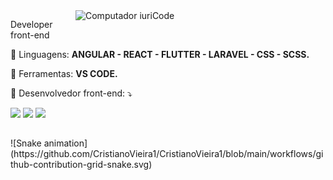 <img src="https://raw.githubusercontent.com/MicaelliMedeiros/micaellimedeiros/master/image/computer-illustration.png" min-width="400px" max-width="400px" width="400px" align="right" alt="Computador iuriCode">

<p align="left"> 
  Developer front-end
</p>

<p align="left">
  🦄 Linguagens: <strong>ANGULAR - REACT - FLUTTER - LARAVEL - CSS - SCSS.</strong>
</p>

<p align="left">
  💼 Ferramentas: <strong>VS CODE.</strong>
</p>

<p align="left">
  💌 Desenvolvedor front-end: ⤵️
</p>

<p align="left">
  <a href="#" alt="Gmail">
  <img src="https://img.shields.io/badge/-Gmail-FF0000?style=flat-square&labelColor=FF0000&logo=gmail&logoColor=white&link=cristianovieirati@gmail.com" /></a>

  <a href="#" alt="Linkedin">
  <img src="https://img.shields.io/badge/-Linkedin-0e76a8?style=flat-square&logo=Linkedin&logoColor=white&link=https://www.linkedin.com/in/cristianobv/" /></a>

  <a href="#" alt="WhatsApp">
  <img src="https://img.shields.io/badge/-WhatsApp-25d366?style=flat-square&labelColor=25d366&logo=whatsapp&logoColor=white&link=51998884446"/></a>
</p> 
  
  ##
 
<div> 
  ![Snake animation](https://github.com/CristianoVieira1/CristianoVieira1/blob/main/workflows/github-contribution-grid-snake.svg)
 
</div>
